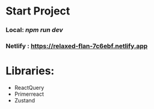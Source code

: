 # Start Project
### Local: ***npm run dev***

### Netlify : https://relaxed-flan-7c6ebf.netlify.app

# Libraries:

- ReactQuery
- Primerreact
- Zustand